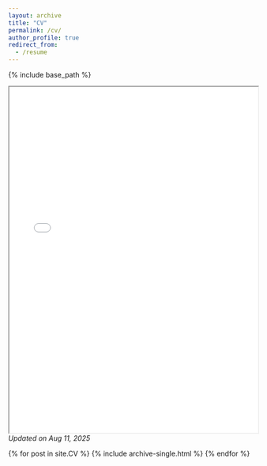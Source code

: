 ```yaml
---
layout: archive
title: "CV"
permalink: /cv/
author_profile: true
redirect_from:
  - /resume
---
```


{% include base_path %}

<body>
    <iframe src="/files/Yoshida_CV.pdf" width="100%" height="700px" marginwidth="0">
    </iframe>
     <i>Updated on Aug 11, 2025</i> 
</body>

{% for post in site.CV %}
  {% include archive-single.html %}
{% endfor %}
